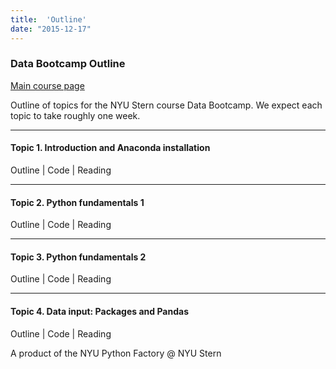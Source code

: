 ```yaml
---
title:  'Outline'
date: "2015-12-17"
---
```


### Data Bootcamp Outline

[Main course page](bootcamp_mainpage)

Outline of topics for the NYU Stern course Data Bootcamp.  We expect each topic to take roughly one week.  

---
#### Topic 1.  Introduction and Anaconda installation

Outline | Code | Reading


---
#### Topic 2.  Python fundamentals 1

Outline | Code | Reading

---
#### Topic 3.  Python fundamentals 2

Outline | Code | Reading


---
#### Topic 4.  Data input:  Packages and Pandas

Outline | Code | Reading



A product of the NYU Python Factory @ NYU Stern  
